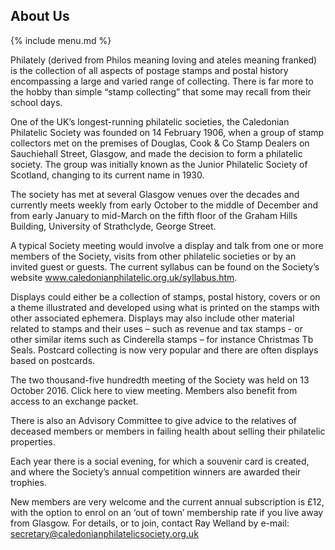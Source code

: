 ## About Us

{% include menu.md %}

Philately (derived from Philos meaning loving and ateles meaning franked) is the collection of all aspects of postage stamps and postal history encompassing a large and varied range of collecting. There is far more to the hobby than simple “stamp collecting” that some may recall from their school days.

One of the UK’s longest-running philatelic societies, the Caledonian Philatelic Society was founded on 14 February 1906, when a group of stamp collectors met on the premises of Douglas, Cook & Co Stamp Dealers on Sauchiehall Street, Glasgow, and made the decision to form a philatelic society. The group was initially known as the Junior Philatelic Society of Scotland, changing to its current name in 1930.

The society has met at several Glasgow venues over the decades and currently meets weekly from early October to the middle of December and from early January to mid-March on the fifth floor of the Graham Hills Building, University of Strathclyde, George Street.

A typical Society meeting would involve a display and talk from one or more members of the Society, visits from other philatelic societies or by an invited guest or guests. The current syllabus can be found on the Society’s website www.caledonianphilatelic.org.uk/syllabus.htm.

Displays could either be a collection of stamps, postal history, covers or on a theme illustrated and developed using what is printed on the stamps with other associated ephemera. Displays may also include other material related to stamps and their uses – such as revenue and tax stamps - or other similar items such as Cinderella stamps – for instance Christmas Tb Seals. Postcard collecting is now very popular and there are often displays based on postcards.

The two thousand-five hundredth meeting of the Society was held on 13 October 2016. Click here to view meeting. Members also benefit from access to an exchange packet.

There is also an Advisory Committee to give advice to the relatives of deceased members or members in failing health about selling their philatelic properties.

Each year there is a social evening, for which a souvenir card is created, and where the Society’s annual competition winners are awarded their trophies.

New members are very welcome and the current annual subscription is £12, with the option to enrol on an ‘out of town’ membership rate if you live away from Glasgow. For details, or to join, contact Ray Welland by e-mail: secretary@caledonianphilatelicsociety.org.uk
